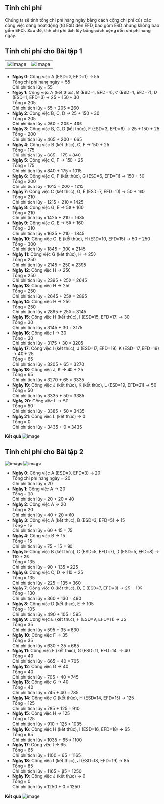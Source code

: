 ## Tính chi phí
Chúng ta sẽ tính tổng chi phí hàng ngày bằng cách cộng chi phí của các công việc đang hoạt động (từ ESD đến EFD, bao gồm ESD nhưng không bao gồm EFD). Sau đó, tính chi phí tích lũy bằng cách cộng dồn chi phí hàng ngày.
## Tính chi phí cho Bài tập 1
| | |
|--------|--------|
| ![image](https://github.com/user-attachments/assets/1ac04633-ce1e-47ce-a3b0-3e72aab1d3a1) | ![image](https://github.com/user-attachments/assets/da563dda-f5fd-480d-8d96-1afa8117b98b) |

- **Ngày 0**: Công việc A (ESD=0, EFD=1) → 55  
  Tổng chi phí hàng ngày = 55  
  Chi phí tích lũy = 55
- **Ngày 1**: Công việc A (kết thúc), B (ESD=1, EFD=4), C (ESD=1, EFD=7), D (ESD=1, EFD=3) → 25 + 150 + 30  
  Tổng = 205  
  Chi phí tích lũy = 55 + 205 = 260
- **Ngày 2**: Công việc B, C, D → 25 + 150 + 30  
  Tổng = 205  
  Chi phí tích lũy = 260 + 205 = 465
- **Ngày 3**: Công việc B, C, D (kết thúc), F (ESD=3, EFD=6) → 25 + 150 + 25  
  Tổng = 200  
  Chi phí tích lũy = 465 + 200 = 665
- **Ngày 4**: Công việc B (kết thúc), C, F → 150 + 25  
  Tổng = 175  
  Chi phí tích lũy = 665 + 175 = 840
- **Ngày 5**: Công việc C, F → 150 + 25  
  Tổng = 175  
  Chi phí tích lũy = 840 + 175 = 1015
- **Ngày 6**: Công việc C, F (kết thúc), G (ESD=6, EFD=11) → 150 + 50  
  Tổng = 200  
  Chi phí tích lũy = 1015 + 200 = 1215
- **Ngày 7**: Công việc C (kết thúc), G, E (ESD=7, EFD=10) → 50 + 160  
  Tổng = 210  
  Chi phí tích lũy = 1215 + 210 = 1425
- **Ngày 8**: Công việc G, E → 50 + 160  
  Tổng = 210  
  Chi phí tích lũy = 1425 + 210 = 1635
- **Ngày 9**: Công việc G, E → 50 + 160  
  Tổng = 210  
  Chi phí tích lũy = 1635 + 210 = 1845
- **Ngày 10**: Công việc G, E (kết thúc), H (ESD=10, EFD=15) → 50 + 250  
  Tổng = 300  
  Chi phí tích lũy = 1845 + 300 = 2145
- **Ngày 11**: Công việc G (kết thúc), H → 250  
  Tổng = 250  
  Chi phí tích lũy = 2145 + 250 = 2395
- **Ngày 12**: Công việc H → 250  
  Tổng = 250  
  Chi phí tích lũy = 2395 + 250 = 2645
- **Ngày 13**: Công việc H → 250  
  Tổng = 250  
  Chi phí tích lũy = 2645 + 250 = 2895
- **Ngày 14**: Công việc H → 250  
  Tổng = 250  
  Chi phí tích lũy = 2895 + 250 = 3145
- **Ngày 15**: Công việc H (kết thúc), I (ESD=15, EFD=17) → 30  
  Tổng = 30  
  Chi phí tích lũy = 3145 + 30 = 3175
- **Ngày 16**: Công việc I → 30  
  Tổng = 30  
  Chi phí tích lũy = 3175 + 30 = 3205
- **Ngày 17**: Công việc I (kết thúc), J (ESD=17, EFD=19), K (ESD=17, EFD=19) → 40 + 25  
  Tổng = 65  
  Chi phí tích lũy = 3205 + 65 = 3270
- **Ngày 18**: Công việc J, K → 40 + 25  
  Tổng = 65  
  Chi phí tích lũy = 3270 + 65 = 3335
- **Ngày 19**: Công việc J (kết thúc), K (kết thúc), L (ESD=19, EFD=21) → 50  
  Tổng = 50  
  Chi phí tích lũy = 3335 + 50 = 3385
- **Ngày 20**: Công việc L → 50  
  Tổng = 50  
  Chi phí tích lũy = 3385 + 50 = 3435
- **Ngày 21**: Công việc L (kết thúc) → 0  
  Tổng = 0  
  Chi phí tích lũy = 3435 + 0 = 3435

**Kết quả**
![image](https://github.com/user-attachments/assets/d2087202-11f4-4c73-9649-bf751127cb7f)


## Tính chi phí cho Bài tập 2
![image](https://github.com/user-attachments/assets/f5f9501f-cb64-4c69-ba9b-341b9962076d)
![image](https://github.com/user-attachments/assets/f4336d83-50e6-47c5-a0a6-220c105f3c40)

- **Ngày 0**: Công việc A (ESD=0, EFD=3) → 20  
  Tổng chi phí hàng ngày = 20  
  Chi phí tích lũy = 20
- **Ngày 1**: Công việc A → 20  
  Tổng = 20  
  Chi phí tích lũy = 20 + 20 = 40
- **Ngày 2**: Công việc A → 20  
  Tổng = 20  
  Chi phí tích lũy = 40 + 20 = 60
- **Ngày 3**: Công việc A (kết thúc), B (ESD=3, EFD=5) → 15  
  Tổng = 15  
  Chi phí tích lũy = 60 + 15 = 75
- **Ngày 4**: Công việc B → 15  
  Tổng = 15  
  Chi phí tích lũy = 75 + 15 = 90
- **Ngày 5**: Công việc B (kết thúc), C (ESD=5, EFD=7), D (ESD=5, EFD=8) → 110 + 25  
  Tổng = 135  
  Chi phí tích lũy = 90 + 135 = 225
- **Ngày 6**: Công việc C, D → 110 + 25  
  Tổng = 135  
  Chi phí tích lũy = 225 + 135 = 360
- **Ngày 7**: Công việc C (kết thúc), D, E (ESD=7, EFD=9) → 25 + 105  
  Tổng = 130  
  Chi phí tích lũy = 360 + 130 = 490
- **Ngày 8**: Công việc D (kết thúc), E → 105  
  Tổng = 105  
  Chi phí tích lũy = 490 + 105 = 595
- **Ngày 9**: Công việc E (kết thúc), F (ESD=9, EFD=11) → 35  
  Tổng = 35  
  Chi phí tích lũy = 595 + 35 = 630
- **Ngày 10**: Công việc F → 35  
  Tổng = 35  
  Chi phí tích lũy = 630 + 35 = 665
- **Ngày 11**: Công việc F (kết thúc), G (ESD=11, EFD=14) → 40  
  Tổng = 40  
  Chi phí tích lũy = 665 + 40 = 705
- **Ngày 12**: Công việc G → 40  
  Tổng = 40  
  Chi phí tích lũy = 705 + 40 = 745
- **Ngày 13**: Công việc G → 40  
  Tổng = 40  
  Chi phí tích lũy = 745 + 40 = 785
- **Ngày 14**: Công việc G (kết thúc), H (ESD=14, EFD=16) → 125  
  Tổng = 125  
  Chi phí tích lũy = 785 + 125 = 910
- **Ngày 15**: Công việc H → 125  
  Tổng = 125  
  Chi phí tích lũy = 910 + 125 = 1035
- **Ngày 16**: Công việc H (kết thúc), I (ESD=16, EFD=18) → 65  
  Tổng = 65  
  Chi phí tích lũy = 1035 + 65 = 1100
- **Ngày 17**: Công việc I → 65  
  Tổng = 65  
  Chi phí tích lũy = 1100 + 65 = 1165
- **Ngày 18**: Công việc I (kết thúc), J (ESD=18, EFD=19) → 85  
  Tổng = 85  
  Chi phí tích lũy = 1165 + 85 = 1250
- **Ngày 19**: Công việc J (kết thúc) → 0  
  Tổng = 0  
  Chi phí tích lũy = 1250 + 0 = 1250
  
**Kết quả**
![image](https://github.com/user-attachments/assets/71d5f1c0-70c1-4d4e-91d1-310a7494947b)
